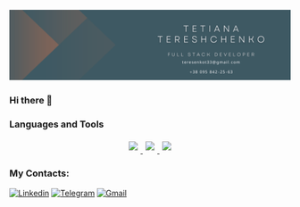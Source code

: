 ![Header](https://github.com/Tatiana-Tereshchenko/Tatiana-Tereshchenko/blob/main/assets/Beige%20Modern%20Elegant%20Personal%20LinkedIn%20Banner.png)
### Hi there 👋
### Languages and Tools
<div align="center">
  <a href="https://skillicons.dev" target="_blank">
    <img src="https://skillicons.dev/icons?i=html,css,js,react" style="display: inline-block; margin: 5px;" />
    <img src="https://skillicons.dev/icons?i=redux,nodejs" style="display: inline-block; margin: 5px;" />
    <img src="https://skillicons.dev/icons?i=styledcomponents,git,github,vscode" style="display: inline-block; margin: 5px;" />
  </a>
</div>

### My Contacts:
[![Linkedin](https://img.shields.io/badge/LinkedIn-0077B5?style=for-the-badge&logo=linkedin&logoColor=white)](https://www.linkedin.com/in/tetianatereshchenko/) 
[![Telegram](https://img.shields.io/badge/Telegram-2CA5E0?style=for-the-badge&logo=telegram&logoColor=white)](https://t.me/TereshchenkoTetiana) 
[![Gmail](https://img.shields.io/badge/Gmail-D14836?style=for-the-badge&logo=gmail&logoColor=white)](mailto:teresenkot33@gmail.com)
<!--
**Tatiana-Tereshchenko/Tatiana-Tereshchenko** is a ✨ _special_ ✨ repository because its `README.md` (this file) appears on your GitHub profile.

Here are some ideas to get you started:

- 🔭 I’m currently working on ...
- 🌱 I’m currently learning ...
- 👯 I’m looking to collaborate on ...
- 🤔 I’m looking for help with ...
- 💬 Ask me about ...
- 📫 How to reach me: ...
- 😄 Pronouns: ...
- ⚡ Fun fact: ...
-->
